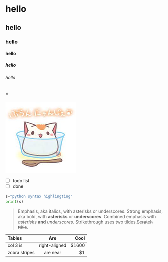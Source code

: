 # hello 
## hello
### hello
#### hello
##### hello
###### hello
:star:

![cat](cat.jfif "cat")
- [ ] todo list
- [ ] done
~~~python
s="python syntax highlingting"
print(s)
~~~

>Emphasis, aka italics, with asterisks or underscores.
>Strong emphasis, aka bold, with **asterisks** or **underscores**.
>Combined emphasis with *asterisks* **and** *underscores*.
>Strikethrough uses two tildes.~~Scratch tthis~~.

| Tables  | Are | Cool |
|:------- |:----:|----:|
| col 3 is|right-aligned|$1600|
|zcbra stripes|are near|$1|
